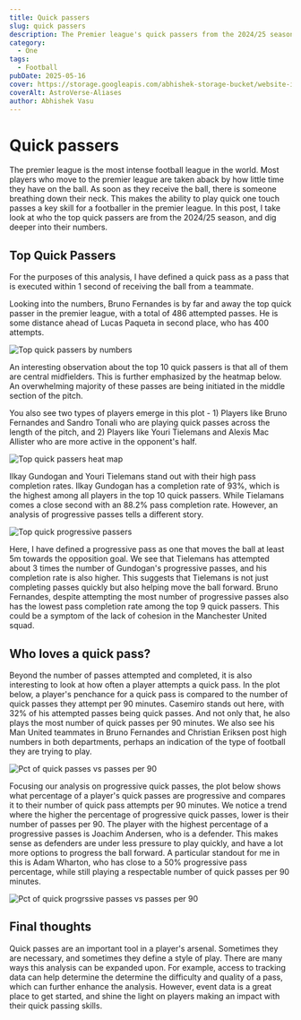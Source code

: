 ```yaml
---
title: Quick passers
slug: quick passers
description: The Premier league's quick passers from the 2024/25 season
category:
  - One
tags:
  - Football
pubDate: 2025-05-16
cover: https://storage.googleapis.com/abhishek-storage-bucket/website-images/One-touch/bruno_fernandes.jpg
coverAlt: AstroVerse-Aliases
author: Abhishek Vasu
---
```


# Quick passers

The premier league is the most intense football league in the world. Most players who move to the premier league are taken aback by how little time they have on the ball. As soon as they receive the ball, there is someone breathing down their neck. This makes the ability to play quick one touch passes a key skill for a footballer in the premier league. In this post, I take look at who the top quick passers are from the 2024/25 season, and dig deeper into their numbers.

## Top Quick Passers

For the purposes of this analysis, I have defined a quick pass as a pass that is executed within 1 second of receiving the ball from a teammate.

Looking into the numbers, Bruno Fernandes is by far and away the top quick passer in the premier league, with a total of 486 attempted passes. He is some distance ahead of Lucas Paqueta in second place, who has 400 attempts.

![Top quick passers by numbers](https://storage.googleapis.com/abhishek-storage-bucket/website-images/One-touch/top_quick_passers_numbers.png)

An interesting observation about the top 10 quick passers is that all of them are central midfielders. This is further emphasized by the heatmap below. An overwhelming majority of these passes are being initiated in the middle section of the pitch.

You also see two types of players emerge in this plot - 1) Players like Bruno Fernandes and Sandro Tonali who are playing quick passes across the length of the pitch, and 2) Players like Youri Tielemans and Alexis Mac Allister who are more active in the opponent's half.

![Top quick passers heat map](https://storage.googleapis.com/abhishek-storage-bucket/website-images/One-touch/pitch_loc_map.png)

Ilkay Gundogan and Youri Tielemans stand out with their high pass completion rates. Ilkay Gundogan has a completion rate of 93%, which is the highest among all players in the top 10 quick passers. While Tielamans comes a close second with an 88.2% pass completion rate. However, an analysis of progressive passes tells a different story.

![Top quick progressive passers](https://storage.googleapis.com/abhishek-storage-bucket/website-images/One-touch/progressive_pass_loc_map.png)

Here, I have defined a progressive pass as one that moves the ball at least 5m towards the opposition goal. We see that Tielemans has attempted about 3 times the number of Gundogan's progressive passes, and his completion rate is also higher. This suggests that Tielemans is not just completing passes quickly but also helping move the ball forward. Bruno Fernandes, despite attempting the most number of progressive passes also has the lowest pass completion rate among the top 9 quick passers. This could be a symptom of the lack of cohesion in the Manchester United squad.

## Who loves a quick pass?

Beyond the number of passes attempted and completed, it is also interesting to look at how often a player attempts a quick pass. In the plot below, a player's penchance for a quick pass is compared to the number of quick passes they attempt per 90 minutes. Casemiro stands out here, with 32% of his attempted passes being quick passes. And not only that, he also plays the most number of quick passes per 90 minutes. We also see his Man United teammates in Bruno Fernandes and Christian Eriksen post high numbers in both departments, perhaps an indication of the type of football they are trying to play.

![Pct of quick passes vs passes per 90](https://storage.googleapis.com/abhishek-storage-bucket/website-images/One-touch/pct_quick_passes.png)

Focusing our analysis on progressive quick passes, the plot below shows what percentage of a player's quick passes are progressive and compares it to their number of quick pass attempts per 90 minutes. We notice a trend where the higher the percentage of progressive quick passes, lower is their number of passes per 90. The player with the highest percentage of a progressive passes is Joachim Andersen, who is a defender. This makes sense as defenders are under less pressure to play quickly, and have a lot more options to progress the ball forward. A particular standout for me in this is Adam Wharton, who has close to a 50% progressive pass percentage, while still playing a respectable number of quick passes per 90 minutes.

![Pct of quick progrssive passes vs passes per 90](https://storage.googleapis.com/abhishek-storage-bucket/website-images/One-touch/prog_quick_passes.png)

## Final thoughts

Quick passes are an important tool in a player's arsenal. Sometimes they are necessary, and sometimes they define a style of play. There are many ways this analysis can be expanded upon. For example, access to tracking data can help determine the determine the difficulty and quality of a pass, which can further enhance the analysis. However, event data is a great place to get started, and shine the light on players making an impact with their quick passing skills.
